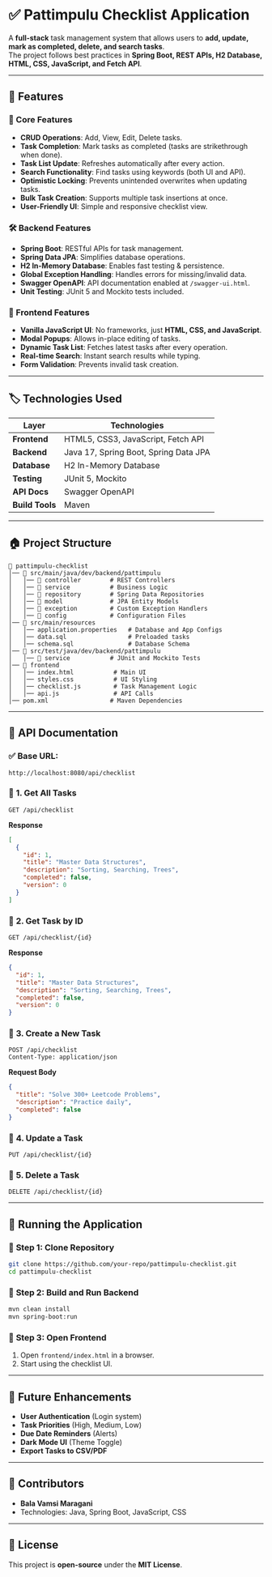 # ✅ Pattimpulu Checklist Application

A **full-stack** task management system that allows users to **add, update, mark as completed, delete, and search tasks**.  
The project follows best practices in **Spring Boot, REST APIs, H2 Database, HTML, CSS, JavaScript, and Fetch API**.

---

## 🚀 Features

### 📌 Core Features
- **CRUD Operations**: Add, View, Edit, Delete tasks.
- **Task Completion**: Mark tasks as completed (tasks are strikethrough when done).
- **Task List Update**: Refreshes automatically after every action.
- **Search Functionality**: Find tasks using keywords (both UI and API).
- **Optimistic Locking**: Prevents unintended overwrites when updating tasks.
- **Bulk Task Creation**: Supports multiple task insertions at once.
- **User-Friendly UI**: Simple and responsive checklist view.

### 🛠 Backend Features
- **Spring Boot**: RESTful APIs for task management.
- **Spring Data JPA**: Simplifies database operations.
- **H2 In-Memory Database**: Enables fast testing & persistence.
- **Global Exception Handling**: Handles errors for missing/invalid data.
- **Swagger OpenAPI**: API documentation enabled at `/swagger-ui.html`.
- **Unit Testing**: JUnit 5 and Mockito tests included.

### 🎨 Frontend Features
- **Vanilla JavaScript UI**: No frameworks, just **HTML, CSS, and JavaScript**.
- **Modal Popups**: Allows in-place editing of tasks.
- **Dynamic Task List**: Fetches latest tasks after every operation.
- **Real-time Search**: Instant search results while typing.
- **Form Validation**: Prevents invalid task creation.

---

## 🏷️ Technologies Used

| Layer        | Technologies |
|-------------|-------------|
| **Frontend** | HTML5, CSS3, JavaScript, Fetch API |
| **Backend**  | Java 17, Spring Boot, Spring Data JPA |
| **Database** | H2 In-Memory Database |
| **Testing**  | JUnit 5, Mockito |
| **API Docs** | Swagger OpenAPI |
| **Build Tools** | Maven |

---

## 🏠 Project Structure

```
📂 pattimpulu-checklist
│── 📂 src/main/java/dev/backend/pattimpulu
│   │── 📂 controller        # REST Controllers
│   │── 📂 service           # Business Logic
│   │── 📂 repository        # Spring Data Repositories
│   │── 📂 model             # JPA Entity Models
│   │── 📂 exception         # Custom Exception Handlers
│   │── 📂 config            # Configuration Files
│── 📂 src/main/resources
│   │── application.properties   # Database and App Configs
│   │── data.sql                 # Preloaded tasks
│   │── schema.sql               # Database Schema
│── 📂 src/test/java/dev/backend/pattimpulu
│   │── 📂 service           # JUnit and Mockito Tests
│── 📂 frontend
│   │── index.html           # Main UI
│   │── styles.css           # UI Styling
│   │── checklist.js         # Task Management Logic
│   │── api.js               # API Calls
│── pom.xml                 # Maven Dependencies
```

---

## 📖 API Documentation

### ✅ Base URL:  
```
http://localhost:8080/api/checklist
```

### 📌 **1. Get All Tasks**
```http
GET /api/checklist
```
**Response**
```json
[
  {
    "id": 1,
    "title": "Master Data Structures",
    "description": "Sorting, Searching, Trees",
    "completed": false,
    "version": 0
  }
]
```

### 📌 **2. Get Task by ID**
```http
GET /api/checklist/{id}
```
**Response**
```json
{
  "id": 1,
  "title": "Master Data Structures",
  "description": "Sorting, Searching, Trees",
  "completed": false,
  "version": 0
}
```

### 📌 **3. Create a New Task**
```http
POST /api/checklist
Content-Type: application/json
```
**Request Body**
```json
{
  "title": "Solve 300+ Leetcode Problems",
  "description": "Practice daily",
  "completed": false
}
```

### 📌 **4. Update a Task**
```http
PUT /api/checklist/{id}
```

### 📌 **5. Delete a Task**
```http
DELETE /api/checklist/{id}
```

---

## 💪 Running the Application

### 🔹 **Step 1: Clone Repository**
```sh
git clone https://github.com/your-repo/pattimpulu-checklist.git
cd pattimpulu-checklist
```

### 🔹 **Step 2: Build and Run Backend**
```sh
mvn clean install
mvn spring-boot:run
```

### 🔹 **Step 3: Open Frontend**
1. Open `frontend/index.html` in a browser.
2. Start using the checklist UI.

---

## 🚪 Future Enhancements
- **User Authentication** (Login system)
- **Task Priorities** (High, Medium, Low)
- **Due Date Reminders** (Alerts)
- **Dark Mode UI** (Theme Toggle)
- **Export Tasks to CSV/PDF**

---

## 💪 Contributors
- **Bala Vamsi Maragani**  
- Technologies: Java, Spring Boot, JavaScript, CSS

---

## 📓 License
This project is **open-source** under the **MIT License**.

